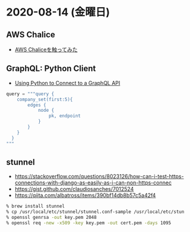 # 2020-08-14 (金曜日)

## AWS Chalice

- [AWS Chaliceを触ってみた](https://qiita.com/takeh/items/e52ad1c541a435e2b2e3)


## GraphQL: Python Client

- [Using Python to Connect to a GraphQL API](https://towardsdatascience.com/connecting-to-a-graphql-api-using-python-246dda927840)

~~~py
query = """query {
    company_set(first:5){
        edges {
            node {
                pk, endpoint
            }
        }
    }
  }
"""
~~~

## stunnel

- https://stackoverflow.com/questions/8023126/how-can-i-test-https-connections-with-django-as-easily-as-i-can-non-https-connec
- https://gist.github.com/claudiosanches/7012524
- https://qiita.com/albatross/items/390bf14db8b57c5a42f4


~~~bash
% brew install stunnel
% cp /usr/local/etc/stunnel/stunnel.conf-sample /usr/local/etc/stun
% openssl genrsa -out key.pem 2048
% openssl req -new -x509 -key key.pem -out cert.pem -days 1095
~~~
